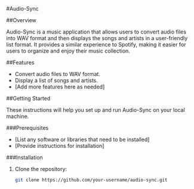 #Audio-Sync


##Overview

Audio-Sync is a music application that allows users to convert audio files into WAV format and then displays the songs and artists in a user-friendly list format. It provides a similar experience to Spotify, making it easier for users to organize and enjoy their music collection.

##Features

- Convert audio files to WAV format.
- Display a list of songs and artists.
- [Add more features here as needed]

##Getting Started

These instructions will help you set up and run Audio-Sync on your local machine.

###Prerequisites

- [List any software or libraries that need to be installed]
- [Provide instructions for installation]

###Installation

1. Clone the repository:

   ```bash
   git clone https://github.com/your-username/audio-sync.git
 
 
